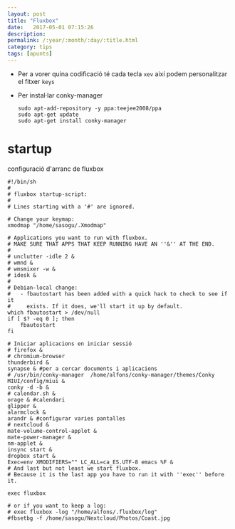 ```yaml
---
layout: post
title: "Fluxbox"
date:   2017-05-01 07:15:26
description:
permalink: /:year/:month/:day/:title.html
category: tips
tags: [apunts]
---
```


+ Per a vorer quina codificació té cada tecla `xev` així podem personalitzar el fitxer `keys`
+ Per instal·lar conky-manager

      sudo apt-add-repository -y ppa:teejee2008/ppa
      sudo apt-get update
      sudo apt-get install conky-manager

# startup

  configuració d'arranc de fluxbox

    #!/bin/sh
    #
    # fluxbox startup-script:
    #
    # Lines starting with a '#' are ignored.

    # Change your keymap:
    xmodmap "/home/sasogu/.Xmodmap"

    # Applications you want to run with fluxbox.
    # MAKE SURE THAT APPS THAT KEEP RUNNING HAVE AN ''&'' AT THE END.
    #
    # unclutter -idle 2 &
    # wmnd &
    # wmsmixer -w &
    # idesk &
    #
    # Debian-local change:
    #   - fbautostart has been added with a quick hack to check to see if it
    #     exists. If it does, we'll start it up by default.
    which fbautostart > /dev/null
    if [ $? -eq 0 ]; then
        fbautostart
    fi

    # Iniciar aplicacions en iniciar sessió
    # firefox &
    # chromium-browser
    thunderbird &
    synapse & #per a cercar documents i aplicacions
    # /usr/bin/conky-manager  /home/alfons/conky-manager/themes/Conky MIUI/config/miui &
    conky -d -b &
    # calendar.sh &
    orage & #calendari
    glipper &
    alarmclock &
    arandr & #configurar varies pantalles
    # nextcloud &
    mate-volume-control-applet &
    mate-power-manager &
    nm-applet &
    insync start &
    dropbox start &
    Exec=env XMODIFIERS="" LC_ALL=ca_ES.UTF-8 emacs %F &
    # And last but not least we start fluxbox.
    # Because it is the last app you have to run it with ''exec'' before it.

    exec fluxbox

    # or if you want to keep a log:
    # exec fluxbox -log "/home/alfons/.fluxbox/log"
    #fbsetbg -f /home/sasogu/Nextcloud/Photos/Coast.jpg
